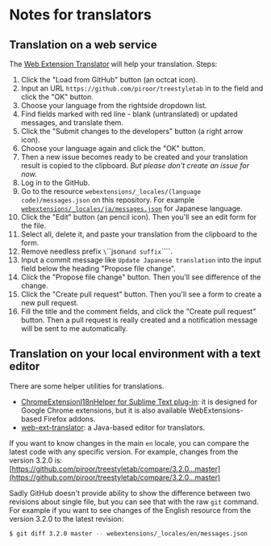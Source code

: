 # Notes for translators

## Translation on a web service

The [Web Extension Translator](https://lusito.github.io/web-ext-translator/) will help your translation. Steps:

1. Click the "Load from GitHub" button (an octcat icon).
2. Input an URL `https://github.com/piroor/treestyletab` in to the field and click the "OK" button.
3. Choose your language from the rightside dropdown list.
4. Find fields marked with red line - blank (untranslated) or updated messages, and translate them.
5. Click the "Submit changes to the developers" button (a right arrow icon).
6. Choose your language again and click the "OK" button.
7. Then a new issue becomes ready to be created and your translation result is copied to the clipboard.
   *But please don't create an issue for now.*
8. Log in to the GitHub.
9. Go to the resource `webextensions/_locales/(language code)/messages.json` on this repository.
   For example [`webextensions/_locales/ja/messages.json`](https://github.com/piroor/treestyletab/blob/master/webextensions/_locales/ja/messages.json) for Japanese language.
10. Click the "Edit" button (an pencil icon). Then you'll see an edit form for the file.
11. Select all, delete it, and paste your translation from the clipboard to the form.
12. Remove needless prefix `\`\`\`json` and suffix `\`\`\``.
13. Input a commit message like `Update Japanese translation` into the input field below the heading "Propose file change".
14. Click the "Propose file change" button. Then you'll see difference of the change.
15. Click the "Create pull request" button. Then you'll see a form to create a new pull request.
16. Fill the title and the comment fields, and click the "Create pull request" button. Then a pull request is really created and a notification message will be sent to me automatically.

## Translation on your local environment with a text editor

There are some helper utilities for translations.

 * [ChromeExtensionI18nHelper for Sublime Text plug-in](https://github.com/Harurow/sublime_chromeextensioni18nhelper): it is designed for Google Chrome extensions, but it is also available WebExtensions-based Firefox addons.
 * [web-ext-translator](https://www.npmjs.com/package/web-ext-translator): a Java-based editor for translators.

If you want to know changes in the main `en` locale, you can compare the latest code with any specific version. For example, changes from the version 3.2.0 is: [https://github.com/piroor/treestyletab/compare/3.2.0...master](https://github.com/piroor/treestyletab/compare/3.2.0...master)

Sadly GitHub doesn't provide ability to show the difference between two revisions about single file, but you can see that with the raw `git` command. For example if you want to see changes of the English resource from the version 3.2.0 to the latest revision:

```bash
$ git diff 3.2.0 master -- webextensions/_locales/en/messages.json
```
